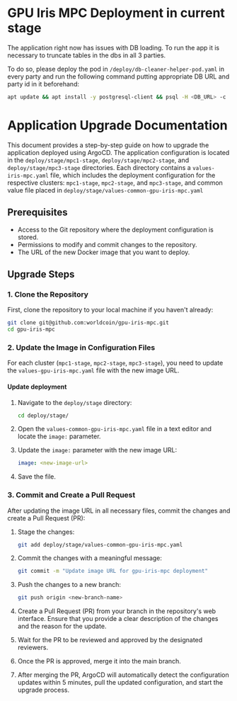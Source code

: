 # GPU Iris MPC Deployment in current stage

The application right now has issues with DB loading. To run the app it is necessary to truncate tables in the dbs in all 3 parties.

To do so, please deploy the pod in `/deploy/db-cleaner-helper-pod.yaml` in every party and run the following command putting appropriate DB URL and party id in it beforehand:

```bash
apt update && apt install -y postgresql-client && psql -H <DB_URL> -c 'SET search_path TO "SMPC_stage_{0,1,2}"; TRUNCATE irises, results, sync;'
```

# Application Upgrade Documentation

This document provides a step-by-step guide on how to upgrade the application deployed using ArgoCD. The application configuration is located in the `deploy/stage/mpc1-stage`, `deploy/stage/mpc2-stage`, and `deploy/stage/mpc3-stage` directories. Each directory contains a `values-iris-mpc.yaml` file, which includes the deployment configuration for the respective clusters: `mpc1-stage`, `mpc2-stage`, and `mpc3-stage`, and common value file placed in `deploy/stage/values-common-gpu-iris-mpc.yaml`

## Prerequisites

-  Access to the Git repository where the deployment configuration is stored.
-  Permissions to modify and commit changes to the repository.
-  The URL of the new Docker image that you want to deploy.

## Upgrade Steps

### 1. Clone the Repository

First, clone the repository to your local machine if you haven't already:

```sh
git clone git@github.com:worldcoin/gpu-iris-mpc.git
cd gpu-iris-mpc
```
### 2. Update the Image in Configuration Files

For each cluster (`mpc1-stage`, `mpc2-stage`, `mpc3-stage`), you need to update the `values-gpu-iris-mpc.yaml` file with the new image URL.

#### Update deployment

1. Navigate to the `deploy/stage` directory:

    ```sh
    cd deploy/stage/
    ```

2. Open the `values-common-gpu-iris-mpc.yaml` file in a text editor and locate the `image:` parameter.

3. Update the `image:` parameter with the new image URL:

    ```yaml
    image: <new-image-url>
    ```

4. Save the file.

### 3. Commit and Create a Pull Request

After updating the image URL in all necessary files, commit the changes and create a Pull Request (PR):

1. Stage the changes:

    ```sh
    git add deploy/stage/values-common-gpu-iris-mpc.yaml
    ```

2. Commit the changes with a meaningful message:

    ```sh
    git commit -m "Update image URL for gpu-iris-mpc deployment"
    ```

3. Push the changes to a new branch:

    ```sh
    git push origin <new-branch-name>
    ```

4. Create a Pull Request (PR) from your branch in the repository's web interface. Ensure that you provide a clear description of the changes and the reason for the update.

5. Wait for the PR to be reviewed and approved by the designated reviewers.

6. Once the PR is approved, merge it into the main branch.

7. After merging the PR, ArgoCD will automatically detect the configuration updates within 5 minutes, pull the updated configuration, and start the upgrade process. 

